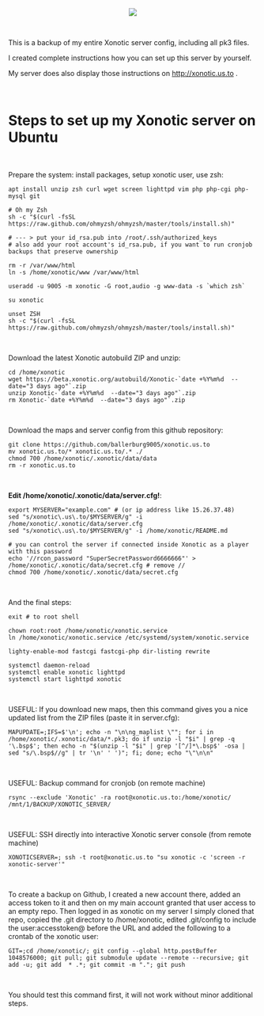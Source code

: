 <center><img src="https://xonotic.org/static/img/xonotic-logo.png"></center>
<p><br>

This is a backup of my entire Xonotic server config, including all pk3 files. 

I created complete instructions how you can set up this server by yourself. 
 
My server does also display those instructions on http://xonotic.us.to .
<p><br>

Steps to set up my Xonotic server on Ubuntu
===========================================
<br>

Prepare the system: install packages, setup xonotic user, use zsh:
```
apt install unzip zsh curl wget screen lighttpd vim php php-cgi php-mysql git

# Oh my Zsh
sh -c "$(curl -fsSL https://raw.github.com/ohmyzsh/ohmyzsh/master/tools/install.sh)"

# --- > put your id_rsa.pub into /root/.ssh/authorized_keys
# also add your root account's id_rsa.pub, if you want to run cronjob backups that preserve ownership
 
rm -r /var/www/html
ln -s /home/xonotic/www /var/www/html
 
useradd -u 9005 -m xonotic -G root,audio -g www-data -s `which zsh`

su xonotic

unset ZSH
sh -c "$(curl -fsSL https://raw.github.com/ohmyzsh/ohmyzsh/master/tools/install.sh)"
```
<br>

Download the latest Xonotic autobuild ZIP and unzip:
```
cd /home/xonotic
wget https://beta.xonotic.org/autobuild/Xonotic-`date +%Y%m%d  --date="3 days ago"`.zip
unzip Xonotic-`date +%Y%m%d  --date="3 days ago"`.zip
rm Xonotic-`date +%Y%m%d  --date="3 days ago"`.zip
```
<br>

Download the maps and server config from this github repository:
```
git clone https://github.com/ballerburg9005/xonotic.us.to
mv xonotic.us.to/* xonotic.us.to/.* ./
chmod 700 /home/xonotic/.xonotic/data/data
rm -r xonotic.us.to
```
<br>

**Edit /home/xonotic/.xonotic/data/server.cfg!**:
```
export MYSERVER="example.com" # (or ip address like 15.26.37.48)
sed "s/xonotic\.us\.to/$MYSERVER/g" -i /home/xonotic/.xonotic/data/server.cfg
sed "s/xonotic\.us\.to/$MYSERVER/g" -i /home/xonotic/README.md

# you can control the server if connected inside Xonotic as a player with this password
echo '//rcon_password "SuperSecretPassword6666666"' >  /home/xonotic/.xonotic/data/secret.cfg # remove //
chmod 700 /home/xonotic/.xonotic/data/secret.cfg
```
<br>

And the final steps:
```
exit # to root shell

chown root:root /home/xonotic/xonotic.service
ln /home/xonotic/xonotic.service /etc/systemd/system/xonotic.service

lighty-enable-mod fastcgi fastcgi-php dir-listing rewrite

systemctl daemon-reload
systemctl enable xonotic lighttpd 
systemctl start lighttpd xonotic
```
<br><p>

USEFUL: If you download new maps, then this command gives you a nice updated list from the ZIP files (paste it in server.cfg):
```
MAPUPDATE=;IFS=$'\n'; echo -n "\n\ng_maplist \""; for i in /home/xonotic/.xonotic/data/*.pk3; do if unzip -l "$i" | grep -q '\.bsp$'; then echo -n "$(unzip -l "$i" | grep '[^/]*\.bsp$' -osa | sed "s/\.bsp$//g" | tr '\n' ' ')"; fi; done; echo "\"\n\n"
```
<br>

USEFUL: Backup command for cronjob (on remote machine)
```
rsync --exclude 'Xonotic' -ra root@xonotic.us.to:/home/xonotic/ /mnt/1/BACKUP/XONOTIC_SERVER/
```
<br>

USEFUL: SSH directly into interactive Xonotic server console (from remote machine)
```
XONOTICSERVER=; ssh -t root@xonotic.us.to "su xonotic -c 'screen -r xonotic-server'"
```
<br>

To create a backup on Github, I created a new account there, added an 
access token to it and then on my main account granted that user access 
to an empty repo. Then logged in as xonotic on my server I simply cloned
 that repo, copied the .git directory to /home/xonotic, edited 
.git/config to include the user:accesstoken@ before the URL and added 
the following to a crontab of the xonotic user: 

```
GIT=;cd /home/xonotic/; git config --global http.postBuffer 1048576000; git pull; git submodule update --remote --recursive; git add -u; git add  * .*; git commit -m "."; git push
```
<br>

You should test this command first, it will not work without minor additional steps.
